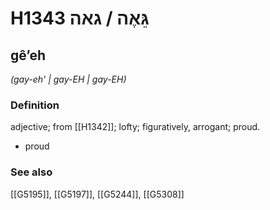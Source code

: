 # H1343 גֵּאֶה / גאה

## gêʼeh

_(gay-eh' | ɡay-EH | ɡay-EH)_

### Definition

adjective; from [[H1342]]; lofty; figuratively, arrogant; proud.

- proud
### See also

[[G5195]], [[G5197]], [[G5244]], [[G5308]]

